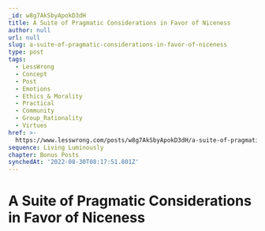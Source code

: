 ```yaml
---
_id: w8g7AkSbyApokD3dH
title: A Suite of Pragmatic Considerations in Favor of Niceness
author: null
url: null
slug: a-suite-of-pragmatic-considerations-in-favor-of-niceness
type: post
tags:
  - LessWrong
  - Concept
  - Post
  - Emotions
  - Ethics_& Morality
  - Practical
  - Community
  - Group_Rationality
  - Virtues
href: >-
  https://www.lesswrong.com/posts/w8g7AkSbyApokD3dH/a-suite-of-pragmatic-considerations-in-favor-of-niceness
sequence: Living Luminously
chapter: Bonus Posts
synchedAt: '2022-08-30T08:17:51.801Z'
---
```

# A Suite of Pragmatic Considerations in Favor of Niceness

